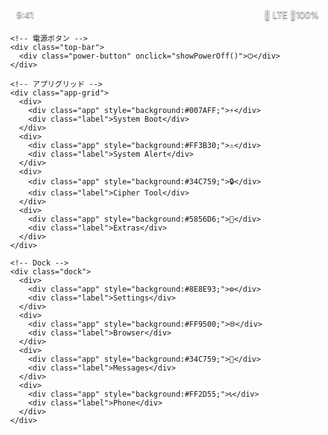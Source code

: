 
<html lang="ja">
<head>
  <meta charset="UTF-8">
  <meta name="viewport" content="width=device-width, initial-scale=1.0">
  <title>Hidden iOS Boot</title>
  <style>
    body {
      margin: 0;
      height: 100vh;
      background: url('https://i.ibb.co/6bJjz9w/ios-wallpaper.jpg') no-repeat center center/cover;
      font-family: -apple-system, BlinkMacSystemFont, "Helvetica Neue", sans-serif;
      overflow: hidden;
    }

    .home-screen {
      width: 100%;
      height: 100%;
      display: flex;
      flex-direction: column;
      justify-content: space-between;
      padding: 20px;
      box-sizing: border-box;
    }

    /* ステータスバー */
    .status-bar {
      display: flex;
      justify-content: space-between;
      align-items: center;
      color: white;
      font-size: 14px;
      text-shadow: 0 1px 2px black;
      margin-bottom: 20px;
    }
    .status-left {
      margin-left: 10px;
    }
    .status-right {
      margin-right: 10px;
      display: flex;
      gap: 10px;
      align-items: center;
    }

    /* 電源ボタン */
    .top-bar {
      display: flex;
      justify-content: flex-end;
      margin-top: -20px;
    }

    .power-button {
      width: 40px;
      height: 40px;
      border-radius: 50%;
      background: rgba(255, 0, 0, 0.8);
      display: flex;
      justify-content: center;
      align-items: center;
      color: white;
      font-size: 20px;
      cursor: pointer;
      box-shadow: 0 2px 5px rgba(0,0,0,0.4);
    }

    /* アプリグリッド */
    .app-grid {
      display: grid;
      grid-template-columns: repeat(4, 1fr);
      gap: 25px 15px;
      justify-items: center;
    }

    .app {
      width: 65px;
      height: 65px;
      border-radius: 20px;
      background: #fff;
      display: flex;
      justify-content: center;
      align-items: center;
      font-size: 28px;
      box-shadow: 0 3px 6px rgba(0,0,0,0.3);
      cursor: pointer;
      transition: transform 0.2s;
    }

    .app:active {
      transform: scale(0.9);
    }

    .label {
      text-align: center;
      font-size: 12px;
      margin-top: 5px;
      color: white;
      text-shadow: 0 1px 2px black;
    }

    /* Dock */
    .dock {
      background: rgba(255, 255, 255, 0.3);
      border-radius: 20px;
      padding: 8px 20px;
      display: flex;
      justify-content: space-around;
      align-items: center;
    }

    .dock .app {
      width: 55px;
      height: 55px;
    }

    /* 電源OFF画面 */
    .power-off-screen {
      position: fixed;
      top: 0;
      left: 0;
      width: 100%;
      height: 100%;
      background: black;
      display: flex;
      flex-direction: column;
      justify-content: center;
      align-items: center;
      color: white;
      font-size: 20px;
      z-index: 9999;
      opacity: 0;
      visibility: hidden;
      transition: opacity 0.5s;
    }

    .power-off-screen.active {
      opacity: 1;
      visibility: visible;
    }

    .slide {
      background: #444;
      border-radius: 50px;
      padding: 10px 30px;
      font-size: 18px;
      margin-bottom: 20px;
    }
  </style>
</head>
<body>
  <div class="home-screen">
    <!-- ステータスバー -->
    <div class="status-bar">
      <div class="status-left" id="time">9:41</div>
      <div class="status-right">
        📶 LTE 🔋100%
      </div>
    </div>

    <!-- 電源ボタン -->
    <div class="top-bar">
      <div class="power-button" onclick="showPowerOff()">⏻</div>
    </div>

    <!-- アプリグリッド -->
    <div class="app-grid">
      <div>
        <div class="app" style="background:#007AFF;">⚡</div>
        <div class="label">System Boot</div>
      </div>
      <div>
        <div class="app" style="background:#FF3B30;">⚠️</div>
        <div class="label">System Alert</div>
      </div>
      <div>
        <div class="app" style="background:#34C759;">🔒</div>
        <div class="label">Cipher Tool</div>
      </div>
      <div>
        <div class="app" style="background:#5856D6;">📂</div>
        <div class="label">Extras</div>
      </div>
    </div>

    <!-- Dock -->
    <div class="dock">
      <div>
        <div class="app" style="background:#8E8E93;">⚙️</div>
        <div class="label">Settings</div>
      </div>
      <div>
        <div class="app" style="background:#FF9500;">🌐</div>
        <div class="label">Browser</div>
      </div>
      <div>
        <div class="app" style="background:#34C759;">💬</div>
        <div class="label">Messages</div>
      </div>
      <div>
        <div class="app" style="background:#FF2D55;">📞</div>
        <div class="label">Phone</div>
      </div>
    </div>
  </div>

  <!-- 電源OFF画面 -->
  <div class="power-off-screen" id="powerOffScreen">
    <div class="slide">🔴 スライドで電源オフ</div>
    <div>電源を切るにはスライドしてください</div>
  </div>

  <script>
    // フルスクリーン化
    document.addEventListener("click", () => {
      if (document.documentElement.requestFullscreen) {
        document.documentElement.requestFullscreen();
      }
    }, { once: true });

    // 電源オフ画面表示
    function showPowerOff() {
      const screen = document.getElementById("powerOffScreen");
      screen.classList.add("active");
      screen.addEventListener("click", powerOff);
    }

    // 電源OFF → 黒画面
    function powerOff() {
      const screen = document.getElementById("powerOffScreen");
      screen.innerHTML = "<div>電源OFF...</div>";
      setTimeout(() => {
        document.body.style.background = "black";
        document.body.innerHTML = "";
        window.close(); // ブラウザによっては無効
      }, 2000);
    }

    // 時計をリアルタイムに更新
    function updateTime() {
      const now = new Date();
      const hours = now.getHours().toString().padStart(2, '0');
      const minutes = now.getMinutes().toString().padStart(2, '0');
      document.getElementById("time").textContent = `${hours}:${minutes}`;
    }
    setInterval(updateTime, 1000);
    updateTime();
  </script>
</body>
</html>
